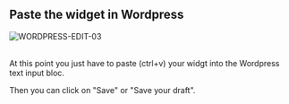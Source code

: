 ## Paste the widget in Wordpress

<div>
  <img
    alt="WORDPRESS-EDIT-03"
    src="https://raw.githubusercontent.com/multi-coop/datami-documentation-content/main/images/wordpress/wordpress-edit-03-help.png"
    />
</div>
<br>

At this point you just have to paste (ctrl+v) your widgt into the Wordpress text input bloc.

Then you can click on "Save" or "Save your draft".
